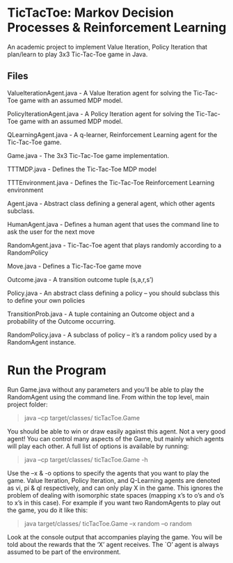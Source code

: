 # TicTacToe: Markov Decision Processes & Reinforcement Learning 
An academic project to implement Value Iteration, Policy Iteration that plan/learn to play 3x3 Tic-Tac-Toe game in Java.

## Files
ValueIterationAgent.java -	A Value Iteration agent for solving the Tic-Tac-Toe game with an assumed MDP model.

PolicyIterationAgent.java -	A Policy Iteration agent for solving the Tic-Tac-Toe game with an assumed MDP model.

QLearningAgent.java -	A q-learner, Reinforcement Learning agent for the Tic-Tac-Toe game.

Game.java -	The 3x3 Tic-Tac-Toe game implementation.

TTTMDP.java -	Defines the Tic-Tac-Toe MDP model

TTTEnvironment.java -	Defines the Tic-Tac-Toe Reinforcement Learning environment

Agent.java - Abstract class defining a general agent, which other agents subclass.

HumanAgent.java - Defines a human agent that uses the command line to ask the user for the next move

RandomAgent.java - Tic-Tac-Toe agent that plays randomly according to a RandomPolicy

Move.java - Defines a Tic-Tac-Toe game move

Outcome.java - A transition outcome tuple (s,a,r,s’)

Policy.java - An abstract class defining a policy – you should subclass this to define your own policies

TransitionProb.java - A tuple containing an Outcome object and a probability of the Outcome occurring.

RandomPolicy.java - A subclass of policy – it’s a random policy used by a RandomAgent instance.

# Run the Program
Run Game.java without any parameters and you’ll be able to play the RandomAgent using the command line. From within the top level, main project folder:
> java –cp target/classes/ ticTacToe.Game

You should be able to win or draw easily against this agent. Not a very good agent!
You can control many aspects of the Game, but mainly which agents will play each other. A full list of options is available by running:
> java –cp target/classes/ ticTacToe.Game -h

Use the –x & -o options to specify the agents that you want to play the game. Value Iteration, Policy Iteration, and Q-Learning agents are denoted as vi, pi & ql respectively, and can only play X in the game. This ignores the problem of dealing with isomorphic state spaces (mapping x’s to o’s and o’s to x’s in this case). For example if you want two RandomAgents to play out the game, you do it like this:
> java target/classes/ ticTacToe.Game –x random –o random

Look at the console output that accompanies playing the game. You will be told about the rewards that the ‘X’ agent receives. The `O’ agent is always assumed to be part of the environment.

